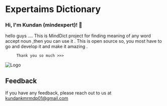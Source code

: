 
# Expertaims Dictionary 



### Hi, I'm Kundan (mindexpert)! 👋


hello guys ....
         This is MindDict project for finding meaning of any 
         word accept noun ,then you can use it . This is open source
         so, you most have to go and develop it and make it amazing .



         Thank you so much >>>




![Logo](https://webstockreview.net/images/dictionary-clipart-13.jpg)







## Feedback

If you have any feedback, please reach out to us at kundankmrmdp01@gmail.com

  
